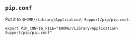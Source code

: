 ## `pip.conf`

Put it to `$HOME//Library/Application\ Support/pip/pip.conf`.

```
export PIP_CONFIG_FILE="$HOME//Library/Application\ Support/pip/pip.conf"
```


